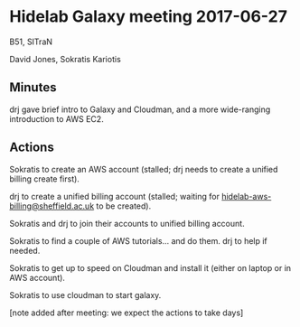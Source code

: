 # Hidelab Galaxy meeting 2017-06-27

B51, SITraN

David Jones, Sokratis Kariotis

## Minutes

drj gave brief intro to Galaxy and Cloudman, and a more wide-ranging introduction to AWS EC2.

## Actions

Sokratis to create an AWS account (stalled; drj needs to create a unified billing create first).

drj to create a unified billing account (stalled; waiting for hidelab-aws-billing@sheffield.ac.uk to be created).

Sokratis and drj to join their accounts to unified billing account.

Sokratis to find a couple of AWS tutorials... and do them. drj to help if needed.

Sokratis to get up to speed on Cloudman and install it (either on laptop or in AWS account).

Sokratis to use cloudman to start galaxy.

[note added after meeting: we expect the actions to take days]
